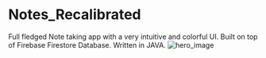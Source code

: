 # Notes_Recalibrated

Full fledged Note taking app with a very intuitive and colorful UI.
Built on top of Firebase Firestore Database.
Written in JAVA.
![hero_image](https://github.com/VERcETTI00/Notes_Recalibrated/blob/master/Image/Web%201920%20%E2%80%93%209.png?raw=true)
